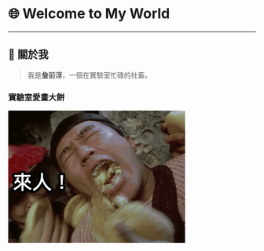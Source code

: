 # 🌐 **Welcome to My World**

---

## 🎉 **關於我**

> 我是**詹前淳**，一個在實驗室忙碌的社畜。


### 實驗室愛畫大餅
![吃餅](pic1.gif "請公子吃餅")

